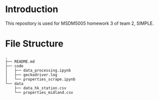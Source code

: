 # Introduction

This repository is used for MSDM5005 homework 3 of team 2, SIMPLE.



# File Structure

```
.
├── README.md
├── code
│   ├── data_processing.ipynb
│   ├── geckodriver.log
│   └── properties_scrape.ipynb
└── data
    ├── data_hk_station.csv
    └── properties_midland.csv
```

